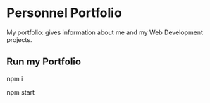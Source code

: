 # Personnel Portfolio

My portfolio: gives information about me and my Web Development projects.

## Run my Portfolio

<p>npm i</p>
<p>npm start</p>

